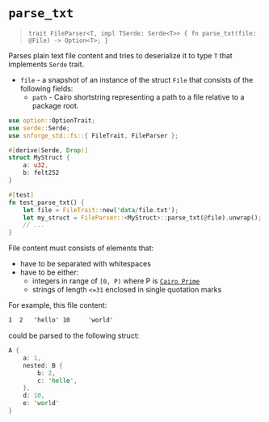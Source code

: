 # `parse_txt`


> `trait FileParser<T, impl TSerde: Serde<T>> {
>fn parse_txt(file: @File) -> Option<T>;
> }`


Parses plain text file content and tries to deserialize it to type `T` that implements `Serde` trait.

- `file` - a snapshot of an instance of the struct `File` that consists of the following fields:
  - `path` - Cairo shortstring representing a path to a file relative to a package root.

```rust
use option::OptionTrait;
use serde::Serde;
use snforge_std::fs::{ FileTrait, FileParser };

#[derive(Serde, Drop)]
struct MyStruct {
    a: u32,
    b: felt252
}

#[test]
fn test_parse_txt() {
    let file = FileTrait::new('data/file.txt');
    let my_struct = FileParser::<MyStruct>::parse_txt(@file).unwrap();
    // ...
}
```

File content must consists of elements that:
- have to be separated with whitespaces
- have to be either:
  - integers in range of `[0, P)` where P is [`Cairo Prime`](https://book.cairo-lang.org/ch02-02-data-types.html?highlight=prime#felt-type)
  - strings of length `<=31` enclosed in single quotation marks

For example, this file content:
```txt
1  2   'hello' 10     'world'
```
could be parsed to the following struct:
```rust
A {
    a: 1, 
    nested: B {
        b: 2,
        c: 'hello',
    }, 
    d: 10,
    e: 'world'
}
```
